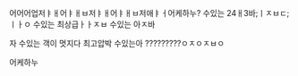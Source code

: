 어어어업저ㅑㅐ어ㅑㅐㅂ저ㅑㅐ어ㅑㅐㅂ저애ㅑㅓ어케하누?</s></s> 수있는
24ㅐ3바;ㅣㅈㅂㄷ;ㅣㅏㅇ
</s></s> 수있는
</s></s> 최상급ㅏㅏㅈㅂ
</s></s> 수있는
아ㅈ바

자
</s></s> 수있는
</s></s> 객이 멋지다
</s></s> 최고압박
</s></s> 수있는아
?????????ㅇㅈㅇㅈㅂㅇ

어케하누
